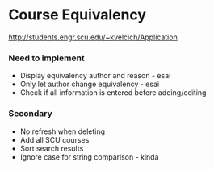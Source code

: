 # Course Equivalency

http://students.engr.scu.edu/~kvelcich/Application

### Need to implement
* Display equivalency author and reason - esai
* Only let author change equivalency - esai
* Check if all information is entered before adding/editing

### Secondary
* No refresh when deleting
* Add all SCU courses
* Sort search results
* Ignore case for string comparison - kinda
